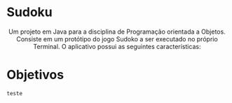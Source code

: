 # Sudoku

<p align="center">Um projeto em Java para a disciplina de Programação orientada a Objetos. Consiste em um protótipo do jogo Sudoko a ser executado no próprio Terminal. O aplicativo possui as seguintes características:
</p>

# Objetivos
```
teste
```
